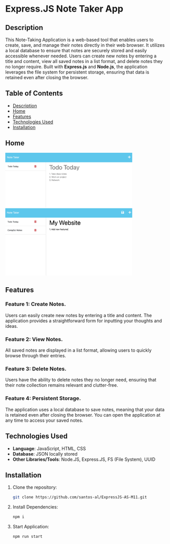 # Express.JS Note Taker App

## Description
This Note-Taking Application is a web-based tool that enables users to create, save, and manage their notes directly in their web browser. It utilizes a local database to ensure that notes are securely stored and easily accessible whenever needed. Users can create new notes by entering a title and content, view all saved notes in a list format, and delete notes they no longer require. Built with <b>Express.js</b> and <b>Node.js</b>, the application leverages the file system for persistent storage, ensuring that data is retained even after closing the browser.


## Table of Contents

- [Description](#description)
- [Home](#home)
- [Features](#features)
- [Technologies Used](#technologies-used)
- [Installation](#installation)

## Home

<img src="./Screenshots/view_note.png" alt="View Note" width="400" />

<img src="./Screenshots/create_note.png" alt="Create Note" width="400" />

## Features

### **Feature 1**: Create Notes.

Users can easily create new notes by entering a title and content. The application provides a straightforward form for inputting your thoughts and ideas.

### **Feature 2**: View Notes.

All saved notes are displayed in a list format, allowing users to quickly browse through their entries.

### **Feature 3**: Delete Notes.

Users have the ability to delete notes they no longer need, ensuring that their note collection remains relevant and clutter-free.

### **Feature 4**: Persistent Storage.

The application uses a local database to save notes, meaning that your data is retained even after closing the browser. You can open the application at any time to access your saved notes.



## Technologies Used

- **Language**: JavaScript, HTML, CSS
- **Database**: JSON locally stored
- **Other Libraries/Tools**: Node.JS, Express.JS, FS (File System), UUID

## Installation

1. Clone the repository:
   ```bash
   git clone https://github.com/santos-al/ExpressJS-AS-M11.git
2. Install Dependencies:
   ```bash
   npm i
3. Start Application:
   ```bash
   npm run start
